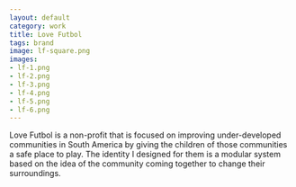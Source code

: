 ```yaml
---              
layout: default
category: work
title: Love Futbol
tags: brand
image: lf-square.png
images:
- lf-1.png
- lf-2.png
- lf-3.png
- lf-4.png
- lf-5.png
- lf-6.png
---
```

Love Futbol is a non-profit that is focused on improving under-developed communities in South America by giving the children of those communities a safe place to play. The identity I designed for them is a modular system based on the idea of the community coming together to change their surroundings.